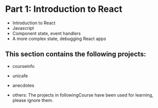 # Part 1: Introduction to React

- Introduction to React
- Javascript
- Component state, event handlers
- A more complex state, debugging React apps


## This section contains the following projects: 
- courseinfo
- unicafe
- anecdotes

- others: The projects in followingCourse have been used for learning, please ignore them.